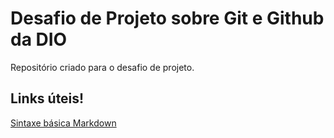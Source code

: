 # Desafio de Projeto sobre Git e Github da DIO
Repositório criado para o desafio de projeto.

## Links úteis!
[Sintaxe básica Markdown](https://www.markdownguide.org/basic-syntax/)
